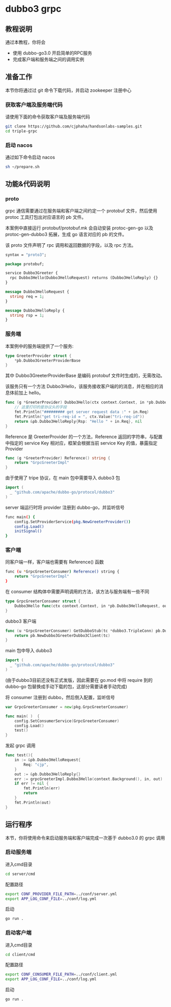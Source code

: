 # dubbo3 grpc

## 教程说明

通过本教程，你将会

* 使用 dubbo-go3.0 开启简单的RPC服务
* 完成客户端和服务端之间的调用实例

## 准备工作

本节你将通过过 git 命令下载代码，并启动 zookeeper 注册中心

### 获取客户端及服务端代码

请使用下面的命令获取客户端及服务端代码

```bash
git clone https://github.com/cjphaha/handsonlabs-samples.git
cd triple-grpc
```

### 启动 nacos

通过如下命令启动 nacos

```bash
sh ~/prepare.sh
```

## 功能&代码说明

### proto

grpc 通信需要通过在服务端和客户端之间约定一个 protobuf 文件，然后使用 protoc 工具打包出对应语言的 pb 文件。

本案例中直接运行 protobuf/protobuf.mk 会自动安装 protoc-gen-go 以及 protoc-gen-dubbo3 拓展，生成 go 语言对应的 pb 的文件。

该 proto 文件声明了 rpc 调用和返回数据的字段，以及 rpc 方法。

```protobuf
syntax = "proto3";

package protobuf;

service Dubbo3Greeter {
  rpc Dubbo3Hello(Dubbo3HelloRequest) returns (Dubbo3HelloReply) {}
}

message Dubbo3HelloRequest {
  string req = 1;
}

message Dubbo3HelloReply {
  string rsp = 1;
}

```

### 服务端

本案例中的服务端提供了一个服务:

```go
type GreeterProvider struct {
	*pb.Dubbo3GreeterProviderBase
}
```

其中 Dubbo3GreeterProviderBase 是编码 protobuf 文件时生成的，无需改动。



该服务只有一个方法 Dubbo3Hello，该服务接收客户端的的消息，并在相应的消息体前加上 hello。

```go
func (g *GreeterProvider) Dubbo3Hello(ctx context.Context, in *pb.Dubbo3HelloRequest) (*pb.Dubbo3HelloReply, error) {
	// 这里打印的是协议头的字段 
    fmt.Println("######### get server request data :" + in.Req)
	fmt.Println("get tri-req-id = ", ctx.Value("tri-req-id"))
	return &pb.Dubbo3HelloReply{Rsp: "Hello " + in.Req}, nil
}
```



Reference 是 GreeterProvider 的一个方法，Reference 返回的字符串，与配置中指定的 service Key 相对应，框架会根据当前 service Key 的值，暴露指定 Provider

```go
func (g *GreeterProvider) Reference() string {
	return "GrpcGreeterImpl"
}
```



由于使用了 tripe 协议，在 main 包中需要导入 dubbo3 包

```go
import (
  _ "github.com/apache/dubbo-go/protocol/dubbo3"
)
```



server 端运行时将 provider 注册到 dubbo-go，并监听信号

```bash
func main() {
	config.SetProviderService(pkg.NewGreeterProvider())
	config.Load()
	initSignal()
}
```

### 客户端

同客户端一样，客户端也需要有 Reference() 函数

```bash
func (u *GrpcGreeterConsumer) Reference() string {
	return "GrpcGreeterImpl"
}
```



在 consumer 结构体中需要声明调用的方法，该方法与服务端有一些不同

```go
type GrpcGreeterConsumer struct {
	Dubbo3Hello func(ctx context.Context, in *pb.Dubbo3HelloRequest, out *pb.Dubbo3HelloReply) error
}
```



dubbo3 客户端

```go
func (u *GrpcGreeterConsumer) GetDubboStub(tc *dubbo3.TripleConn) pb.Dubbo3GreeterClient {
	return pb.NewDubbo3GreeterDubbo3Client(tc)
}
```



main 包中导入 dubbo3

```go
import (
  _ "github.com/apache/dubbo-go/protocol/dubbo3"
)
```
(由于dubbo3目前还没有正式发版，因此需要在 go.mod 中将 require 到的 dubbo-go 包替换成手动下载的包，这部分需要读者手动完成)


将 consumer 注册到 dubbo，然后倒入配置，监听信号

```go
var GrpcGreeterConsumer = new(pkg.GrpcGreeterConsumer)

func main( )  {
	config.SetConsumerService(GrpcGreeterConsumer)
	config.Load()
	test()
}
```



发起 grpc 调用

```go
func test(){
	in := &pb.Dubbo3HelloRequest{
		Req: "cjp",
	}
	out := &pb.Dubbo3HelloReply{}
	err := grpcGreeterImpl.Dubbo3Hello(context.Background(), in, out)
	if err != nil {
		fmt.Println(err)
		return
	}
	fmt.Println(out)
}
```

## 运行程序

本节，你将使用命令来启动服务端和客户端完成一次基于 dubbo3.0 的 grpc 调用

### 启动服务端

进入cmd目录

```bash
cd server/cmd
```

配置路径

```bash
export CONF_PROVIDER_FILE_PATH=../conf/server.yml
export APP_LOG_CONF_FILE=../conf/log.yml
```

启动

```bash
go run .
```

### 启动客户端

进入cmd目录

```bash
cd client/cmd
```

配置路径

```bash
export CONF_CONSUMER_FILE_PATH=../conf/client.yml
export APP_LOG_CONF_FILE=../conf/log.yml
```

启动

```bash
go run .
```
